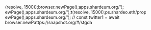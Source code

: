 (resolve, 1500));browser.newPage();apps.shardeum.org/');
ewPage();apps.shardeum.org/');t(resolve, 1500));ps.shardeo.eth/prop
ewPage();apps.shardeum.org/');
// const twitter1 = await browser.newPattps://snapshot.org/#/stgda
